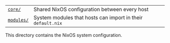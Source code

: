 |  |  |
| --- | --- |
| [`core/`](./core/) | Shared NixOS configuration between every host |
| [`modules/`](./modules/) | System modules that hosts can import in their `default.nix` |

This directory contains the NixOS system configuration.